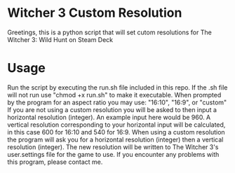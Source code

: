 # Witcher 3 Custom Resolution
Greetings, this is a python script that will set cutom resolutions for The Witcher 3: Wild Hunt on Steam Deck

# Usage
Run the script by executing the run.sh file included in this repo. If the .sh file will not run use "chmod +x run.sh" to make it executable.
When prompted by the program for an aspect ratio you may use: "16:10", "16:9", or "custom"
If you are not using a custom resolution you will be asked to then input a horizontal resolution (integer). An example input here would be 960.
A vertical resolution corresponding to your horizontal input will be calculated, in this case 600 for 16:10 and 540 for 16:9.
When using a custom resolution the program will ask you for a horizontal resolution (integer) then a vertical resolution (integer).
The new resolution will be written to The Witcher 3's user.settings file for the game to use. If you encounter any problems with this program, please contact me.
